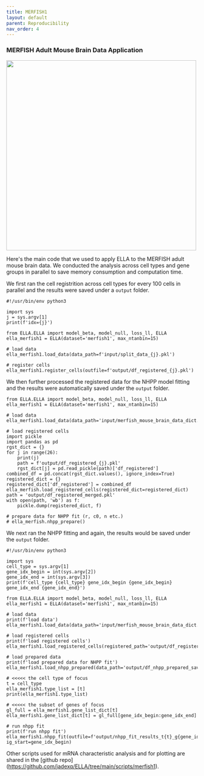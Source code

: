 ```yaml
---
title: MERFISH1
layout: default
parent: Reproducibility
nav_order: 4
---
```


### MERFISH Adult Mouse Brain Data Application

<div style="margin: 0 auto; text-align: left;"> 
<img src="{{ site.baseurl }}/images/rp_merfish1.png" width="500" />
</div>

Here's the main code that we used to apply ELLA to the MERFISH adult mouse brain data. We conducted the analysis across cell types and gene groups in parallel to save memory consumption and computation time.

We first ran the cell registrition across cell types for every 100 cells in parallel and the results were saved under a `output` folder.
```
#!/usr/bin/env python3

import sys
j = sys.argv[1]
print(f'idx={j}')

from ELLA.ELLA import model_beta, model_null, loss_ll, ELLA
ella_merfish1 = ELLA(dataset='merfish1', max_ntanbin=15)

# load data
ella_merfish1.load_data(data_path=f'input/split_data_{j}.pkl')

# register cells
ella_merfish1.register_cells(outfile=f'output/df_registered_{j}.pkl')
```

We then further processed the registered data for the NHPP model fitting and the results were automatically saved under the `output` folder.
```
from ELLA.ELLA import model_beta, model_null, loss_ll, ELLA
ella_merfish1 = ELLA(dataset='merfish1', max_ntanbin=15)

# load data
ella_merfish1.load_data(data_path='input/merfish_mouse_brain_data_dict.pkl')

# load registered cells
import pickle
import pandas as pd
rgst_dict = {}
for j in range(26):
    print(j)
    path = f'output/df_registered_{j}.pkl'
    rgst_dict[j] = pd.read_pickle(path)['df_registered']
combined_df = pd.concat(rgst_dict.values(), ignore_index=True)    
registered_dict = {}    
registered_dict['df_registered'] = combined_df
ella_merfish.load_registered_cells(registered_dict=registered_dict)
path = 'output/df_registered_merged.pkl'
with open(path, 'wb') as f:
    pickle.dump(registered_dict, f)

# prepare data for NHPP fit (r, c0, n etc.)
# ella_merfish.nhpp_prepare() 
```

We next ran the NHPP fitting and again, the results would be saved under the `output` folder.
```
#!/usr/bin/env python3

import sys
cell_type = sys.argv[1]
gene_idx_begin = int(sys.argv[2])
gene_idx_end = int(sys.argv[3])
print(f'cell_type {cell_type} gene_idx_begin {gene_idx_begin} gene_idx_end {gene_idx_end}')

from ELLA.ELLA import model_beta, model_null, loss_ll, ELLA
ella_merfish1 = ELLA(dataset='merfish1', max_ntanbin=15)

# load data
print(f'load data')
ella_merfish1.load_data(data_path='input/merfish_mouse_brain_data_dict.pkl')

# load registered cells
print(f'load registered cells') ella_merfish1.load_registered_cells(registered_path='output/df_registered_saved.pkl')

# load prepared data
print(f'load prepared data for NHPP fit')
ella_merfish1.load_nhpp_prepared(data_path='output/df_nhpp_prepared_saved.pkl')

# <<<<< the cell type of focus
t = cell_type
ella_merfish1.type_list = [t]
print(ella_merfish1.type_list)

# <<<<< the subset of genes of focus
gl_full = ella_merfish1.gene_list_dict[t]
ella_merfish1.gene_list_dict[t] = gl_full[gene_idx_begin:gene_idx_end]

# run nhpp fit
print(f'run nhpp fit')
ella_merfish1.nhpp_fit(outfile=f'output/nhpp_fit_results_t{t}_g{gene_idx_begin}_{gene_idx_end}.pkl', ig_start=gene_idx_begin)
```

Other scripts used for mRNA characteristic analysis and for plotting are shared in the [github repo] (https://github.com/jadexq/ELLA/tree/main/scripts/merfish1).
